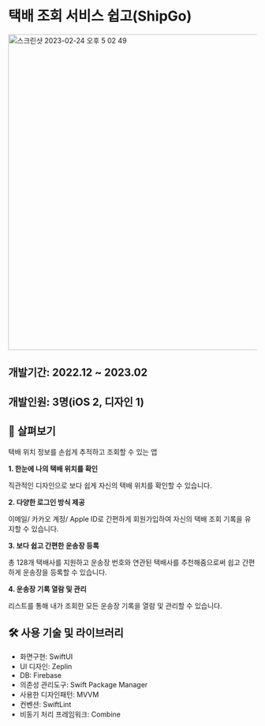 # 택배 조회 서비스 쉽고(ShipGo)

<img width="640" alt="스크린샷 2023-02-24 오후 5 02 49" src="https://user-images.githubusercontent.com/69973158/221132372-200ee736-b72b-4714-aee6-05b74094a80e.png">

## 개발기간: 2022.12 ~ 2023.02
## 개발인원: 3명(iOS 2, 디자인 1)


## 🔎 살펴보기

택배 위치 정보를 손쉽게 추적하고 조회할 수 있는 앱

**1. 한눈에 나의 택배 위치를 확인**

직관적인 디자인으로 보다 쉽게 자신의 택배 위치를 확인할 수 있습니다.

**2. 다양한 로그인 방식 제공**

이메일/ 카카오 계정/ Apple ID로 간편하게 회원가입하여 자신의 택배 조회 기록을 유지할 수 있습니다.

**3. 보다 쉽고 간편한 운송장 등록**

총 128개 택배사를 지원하고 운송장 번호와 연관된 택배사를 추천해줌으로써 쉽고 간편하게 운송장을 등록할 수 있습니다.

**4. 운송장 기록 열람 및 관리**

리스트를 통해 내가 조회한 모든 운송장 기록을 열람 및 관리할 수 있습니다.

## 🛠️ 사용 기술 및 라이브러리

- 화면구현: SwiftUI
- UI 디자인: Zeplin
- DB: Firebase
- 의존성 관리도구: Swift Package Manager
- 사용한 디자인패턴: MVVM
- 컨벤션: SwiftLint
- 비동기 처리 프레임워크: Combine
